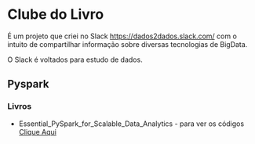 # Clube do Livro

É um projeto que criei no Slack https://dados2dados.slack.com/ com o intuito de compartilhar informação sobre diversas tecnologias de BigData.

O Slack é voltados para estudo de dados. 

## Pyspark
### Livros
- Essential_PySpark_for_Scalable_Data_Analytics - para ver os códigos [Clique Aqui](/Essential_PySpark_for_Scalable_Data_Analytics)
